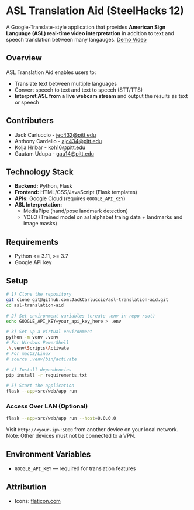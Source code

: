 # ASL Translation Aid (SteelHacks 12)

A Google-Translate-style application that provides **American Sign Language (ASL) real-time video interpretation** in addition to text and speech translation between many langauges.
[Demo Video](https://youtu.be/YlEmaY9VAtA)

## Overview

ASL Translation Aid enables users to:
- Translate text between multiple languages
- Convert speech to text and text to speech (STT/TTS)
- **Interpret ASL from a live webcam stream** and output the results as text or speech

## Contributers 
- Jack Carluccio - jec432@pitt.edu
- Anthony Cardello - ajc434@pitt.edu
- Kolja Hribar - koh16@pitt.edu
- Gautam Udupa - gau14@pitt.edu

## Technology Stack

- **Backend:** Python, Flask  
- **Frontend:** HTML/CSS/JavaScript (Flask templates)  
- **APIs:** Google Cloud (requires `GOOGLE_API_KEY`)  
- **ASL Interpretation:**  
  - MediaPipe (hand/pose landmark detection)  
  - YOLO (Trained model on asl alphabet traing data + landmarks and image masks)

## Requirements

- Python <= 3.11, >= 3.7
- Google API key

## Setup

```bash
# 1) Clone the repository
git clone git@github.com:JackCarluccio/asl-translation-aid.git
cd asl-translation-aid

# 2) Set environment variables (create .env in repo root)
echo GOOGLE_API_KEY=your_api_key_here > .env

# 3) Set up a virtual environment
python -m venv .venv
# For Windows PowerShell
.\.venv\Scripts\Activate
# For macOS/Linux
# source .venv/bin/activate

# 4) Install dependencies
pip install -r requirements.txt

# 5) Start the application
flask --app=src/web/app run
```

### Access Over LAN (Optional)

```bash
flask --app=src/web/app run --host=0.0.0.0
```
Visit `http://<your-ip>:5000` from another device on your local network.
Note: Other devices must not be connected to a VPN.

## Environment Variables

- `GOOGLE_API_KEY` — required for translation features

## Attribution

- Icons: [flaticon.com](https://www.flaticon.com/)
